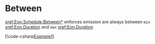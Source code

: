 ﻿# Between

<xref:Eon.Schedule.Between*> enforces emission are always between `min`
<xref:Eon.Duration> and `max` <xref:Eon.Duration>

[!code-csharp[Example1](../../../Eon.Tests/Examples/BoundsTests.cs#Example3)]
